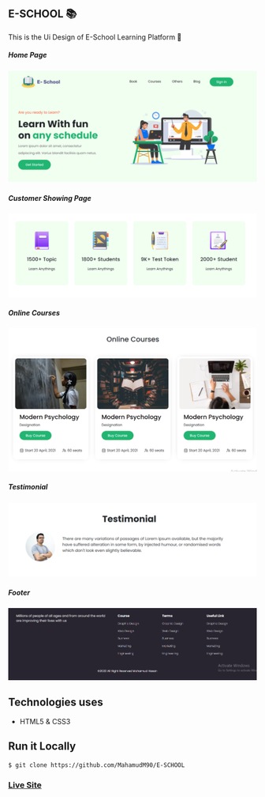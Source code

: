## E-SCHOOL 📚

This is the Ui Design of E-School Learning Platform 🏫 


##### Home Page
![ScreenShot of Form](screenshots/a.png)




##### Customer Showing Page
![ScreenShot of Form](screenshots/b.png)




##### Online Courses
![ScreenShot of Form](screenshots/c.png)



##### Testimonial
![ScreenShot of Form](screenshots/d.png)




##### Footer
![ScreenShot of Form](screenshots/e.png)






## Technologies uses
 - HTML5 & CSS3





## Run it Locally
```
$ git clone https://github.com/MahamudM90/E-SCHOOL

```
   ###    [Live Site](https://eschoolm90.netlify.app/)
